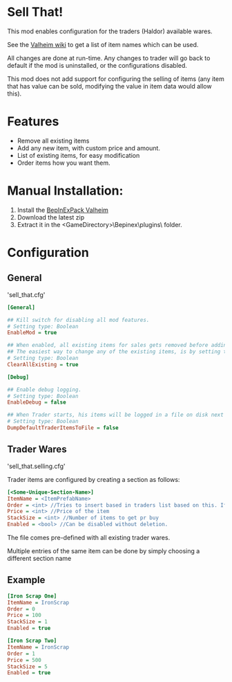 ﻿# Sell That!

This mod enables configuration for the traders (Haldor) available wares.

See the [Valheim wiki](https://github.com/Valheim-Modding/Wiki/wiki/ObjectDB-Table) to get a list of item names which can be used.

All changes are done at run-time. Any changes to trader will go back to default if the mod is uninstalled, or the configurations disabled.

This mod does not add support for configuring the selling of items (any item that has value can be sold, modifying the value in item data would allow this).

# Features

- Remove all existing items
- Add any new item, with custom price and amount.
- List of existing items, for easy modification
- Order items how you want them.

# Manual Installation:

1. Install the [BepInExPack Valheim](https://valheim.thunderstore.io/package/denikson/BepInExPack_Valheim/)
2. Download the latest zip
3. Extract it in the \<GameDirectory\>\Bepinex\plugins\ folder.

# Configuration

## General

'sell_that.cfg'

``` INI
[General]

## Kill switch for disabling all mod features.
# Setting type: Boolean
EnableMod = true

## When enabled, all existing items for sales gets removed before adding configured. 
## The easiest way to change any of the existing items, is by setting this to true, and adding all the defaults to the configuration in 'sell_that.selling.cfg'
# Setting type: Boolean
ClearAllExisting = true

[Debug]

## Enable debug logging.
# Setting type: Boolean
EnableDebug = false

## When Trader starts, his items will be logged in a file on disk next to the mod dll.
# Setting type: Boolean
DumpDefaultTraderItemsToFile = false
```

## Trader Wares  

'sell_that.selling.cfg'

Trader items are configured by creating a section as follows:

``` INI
[<Some-Unique-Section-Name>]
ItemName = <ItemPrefabName>
Order = <int> //Tries to insert based in traders list based on this. If -1 (or other negative number), it will be added somewhere at the end.
Price = <int> //Price of the item
StackSize = <int> //Number of items to get pr buy
Enabled = <bool> //Can be disabled without deletion.
```

The file comes pre-defined with all existing trader wares.

Multiple entries of the same item can be done by simply choosing a different section name

## Example

``` INI
[Iron Scrap One]
ItemName = IronScrap
Order = 0
Price = 100
StackSize = 1
Enabled = true

[Iron Scrap Two]
ItemName = IronScrap
Order = 1
Price = 500
StackSize = 5
Enabled = true

```
